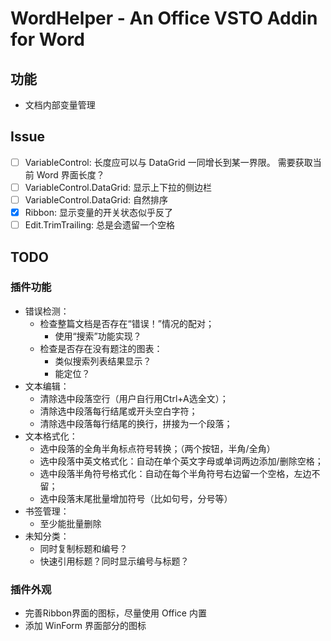 # WordHelper - An Office VSTO Addin for Word

## 功能

- 文档内部变量管理

## Issue

- [ ] VariableControl: 长度应可以与 DataGrid 一同增长到某一界限。 需要获取当前 Word 界面长度？
- [ ] VariableControl.DataGrid: 显示上下拉的侧边栏
- [ ] VariableControl.DataGrid: 自然排序
- [x] Ribbon: 显示变量的开关状态似乎反了
- [ ] Edit.TrimTrailing: 总是会遗留一个空格

## TODO

### 插件功能

- 错误检测：
  - 检查整篇文档是否存在“错误！”情况的配对；
    - 使用“搜索”功能实现？
  - 检查是否存在没有题注的图表：
    - 类似搜索列表结果显示？
    - 能定位？
- 文本编辑：
  - 清除选中段落空行（用户自行用Ctrl+A选全文）；
  - 清除选中段落每行结尾或开头空白字符；
  - 清除选中段落每行结尾的换行，拼接为一个段落；
- 文本格式化：
  - 选中段落的全角半角标点符号转换；（两个按钮，半角/全角）
  - 选中段落中英文格式化：自动在单个英文字母或单词两边添加/删除空格；
  - 选中段落半角符号格式化：自动在每个半角符号右边留一个空格，左边不留；
  - 选中段落末尾批量增加符号（比如句号，分号等）
- 书签管理：
  - 至少能批量删除
- 未知分类：
  - 同时复制标题和编号？
  - 快速引用标题？同时显示编号与标题？

### 插件外观

- 完善Ribbon界面的图标，尽量使用 Office 内置
- 添加 WinForm 界面部分的图标
